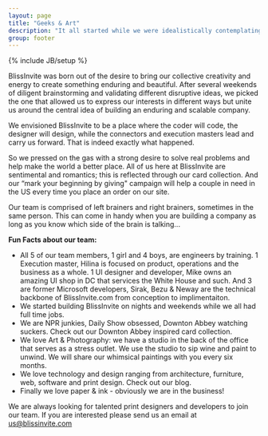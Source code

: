 ```yaml
---
layout: page
title: "Geeks & Art"
description: "It all started while we were idealistically contemplating world-changing ideas on weekends..."
group: footer 
---
```

{% include JB/setup %}

BlissInvite was born out of the desire to bring our collective creativity and energy to create something enduring and beautiful. After several weekends of diligent brainstorming and validating different disruptive ideas, we picked the one that allowed us to express our interests in different ways but unite us around the central idea of building an enduring and scalable company.

We envisioned BlissInvite to be a place where the coder will code, the designer will design, while the connectors and execution masters lead and carry us forward.  That is indeed exactly what happened. 

So we pressed on the gas with a strong desire to solve real problems and help make the world a better place.  All of us here at BlissInvite are sentimental and romantics; this is reflected through our card collection. And our “mark your beginning by giving" campaign will help a couple in need in the US every time you place an order on our site.

Our team is comprised of left brainers and right brainers, sometimes in the same person. This can come in handy when you are building a company as long as you know which side of the brain is talking...

**Fun Facts about our team:**

- All 5 of our team members, 1 girl and 4 boys,  are engineers by training. 1 Execution master, Hilina is focused on product, operations and the business as a whole. 1 UI designer and developer, Mike owns an amazing UI shop in DC that services the White House and such. And 3 are former Microsoft developers, Sirak, Bezu & Neway are the technical backbone of BlissInvite.com from conception to implimentaiton. 
- We started building BlissInvite on nights and weekends while we all had full time jobs.
- We are NPR junkies, Daily Show obsessed, Downton Abbey watching suckers. Check out our Downton Abbey inspired card collection.
- We love Art & Photography: we have a studio in the back of the office that serves as a stress outlet. We use the studio to sip wine and paint to unwind.  We will share our whimsical paintings with you every six months.
- We love technology and design ranging from architecture, furniture, web, software and print design. Check out our blog.
- Finally we love paper & ink - obviously we are in the business!

We are always looking for talented print designers and developers to join our team. If you are interested please send us an email at us@blissinvite.com

